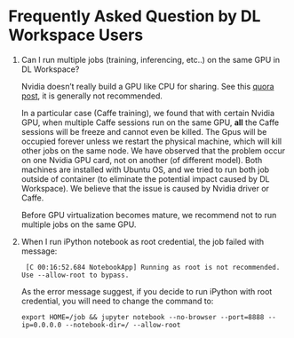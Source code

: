 # Frequently Asked Question by DL Workspace Users

1. Can I run multiple jobs (training, inferencing, etc..) on the same GPU in DL Workspace? 

   Nvidia doesn’t really build a GPU like CPU for sharing. 
   See this [quora post](https://www.quora.com/Can-I-run-multiple-deep-learning-models-on-the-same-GPU), it is generally not recommended. 

   In a particular case (Caffe training), we found that with certain Nvidia GPU, when multiple Caffe sessions run on the same GPU, 
   **all** the Caffe sessions will be freeze and cannot even be killed. The Gpus will be occupied forever unless we restart the 
   physical machine, which will kill other jobs on the same node. We have observed that the problem occur on one Nvidia GPU card, not on
   another (of different model). Both machines are installed with Ubuntu OS, and we tried to run both job outside of container (to eliminate the 
   potential impact caused by DL Workspace). We believe that the issue is caused by Nvidia driver or Caffe. 

   Before GPU virtualization becomes mature, we recommend not to run multiple jobs on the same GPU. 

2. When I run iPython notebook as root credential, the job failed with message: 
   ```
    [C 00:16:52.684 NotebookApp] Running as root is not recommended. Use --allow-root to bypass.
   ```

   As the error message suggest, if you decide to run iPython with root credential, you will need to change the command to:

   ```
   export HOME=/job && jupyter notebook --no-browser --port=8888 --ip=0.0.0.0 --notebook-dir=/ --allow-root
   ```


